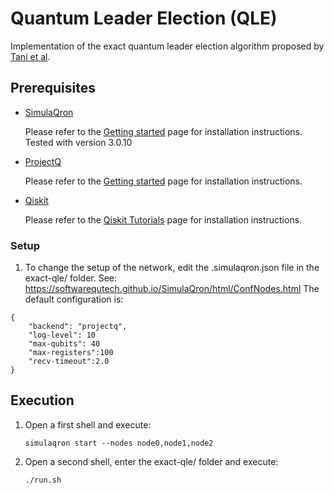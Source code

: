 # Quantum Leader Election (QLE)

Implementation of the exact quantum leader election algorithm proposed by [Tani et al](https://arxiv.org/abs/0712.4213).

## Prerequisites

* [SimulaQron](http://www.simulaqron.org/)

  Please refer to the [Getting started](https://softwarequtech.github.io/SimulaQron/html/GettingStarted.html) page for installation instructions. Tested with version 3.0.10

* [ProjectQ](https://projectq.ch/)

  Please refer to the [Getting started](https://projectq.readthedocs.io/en/latest/tutorials.html#getting-started) page for installation instructions.

* [Qiskit](https://qiskit.org/)

  Please refer to the [Qiskit Tutorials](https://github.com/Qiskit/qiskit-tutorials/blob/master/INSTALL.md) page for installation instructions.

### Setup

1. To change the setup of the network, edit the .simulaqron.json file in the exact-qle/ folder.
    See: https://softwarequtech.github.io/SimulaQron/html/ConfNodes.html
    The default configuration is:
```
{
    "backend": "projectq",
    "log-level": 10
    "max-qubits": 40
    "max-registers":100
    "recv-timeout":2.0
}
```

## Execution

1. Open a first shell and execute:
   ```
   simulaqron start --nodes node0,node1,node2
   ```

2. Open a second shell, enter the exact-qle/ folder and execute:
   ```
   ./run.sh
   ```
